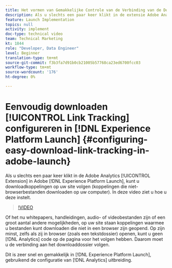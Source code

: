 ```yaml
---
title: Het vormen van Gemakkelijke Controle van de Verbinding van de Download in Experience Platform Launch
description: Als u slechts een paar keer klikt in de extensie Adobe Analytics in Experience Platform Launch, kunt u de downloadkoppelingen op uw site volgen (koppelingen waarmee niet-browserbestanden op uw computer worden gedownload). In deze video ziet u hoe u deze instelt.
feature: Launch Implementation
topics: null
activity: implement
doc-type: technical video
team: Technical Marketing
kt: 1844
role: "Developer, Data Engineer"
level: Beginner
translation-type: tm+mt
source-git-commit: f3b3fa7d91b0cb21005b57768ca23ed6700fcc03
workflow-type: tm+mt
source-wordcount: '176'
ht-degree: 0%

---
```



# Eenvoudig downloaden [!UICONTROL Link Tracking] configureren in [!DNL Experience Platform Launch] {#configuring-easy-download-link-tracking-in-adobe-launch}

Als u slechts een paar keer klikt in de Adobe Analytics [!UICONTROL Extension] in Adobe [!DNL Experience Platform Launch], kunt u downloadkoppelingen op uw site volgen (koppelingen die niet-browserbestanden downloaden op uw computer). In deze video ziet u hoe u deze instelt.

>[!VIDEO](https://video.tv.adobe.com/v/25762/?quality=12)

Of het nu whitepapers, handleidingen, audio- of videobestanden zijn of een groot aantal andere mogelijkheden, op uw site staan koppelingen waarmee u bestanden kunt downloaden die niet in een browser zijn geopend. Op zijn minst, zelfs als zij in browser (zoals een tekstdossier) openen, kunt u geen [!DNL Analytics] code op de pagina voor het volgen hebben. Daarom moet u de verbinding aan het downloaddossier volgen.

Dit is zeer snel en gemakkelijk in [!DNL Experience Platform Launch], gebruikend de configuratie van [!DNL Analytics] uitbreiding.
